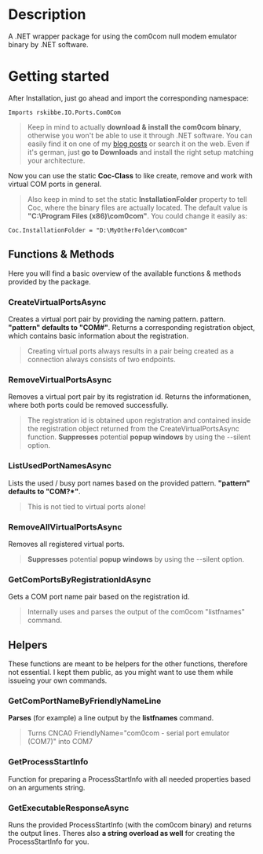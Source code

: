 ﻿

# Description
A .NET wrapper package for using the com0com null modem emulator binary by .NET software.

# Getting started
After Installation, just go ahead and import the corresponding namespace:

    Imports rskibbe.IO.Ports.Com0Com

> Keep in mind to actually **download & install the com0com binary**, otherwise you won't be able to use it through .NET software. You can easily find it on one of my [blog posts](https://robbelroot.de/blog/virtuelle-com-ports-mit-com0com-erstellen-emulieren) or search it on the web. Even if it's german, just **go to Downloads** and install the right setup matching your architecture.

Now you can use the static **Coc-Class** to like create, remove and work with virtual COM ports in general.
> Also keep in mind to set the static **InstallationFolder** property to tell Coc, where the binary files are actually located. The default value is **"C:\Program Files (x86)\com0com"**. You could change it easily as:

    Coc.InstallationFolder = "D:\MyOtherFolder\com0com"

## Functions & Methods
Here you will find a basic overview of the available functions & methods provided by the package.

### CreateVirtualPortsAsync
Creates a virtual port pair by providing the naming pattern.
pattern. **"pattern" defaults to "COM#"**. Returns a corresponding registration object, which contains basic information about the registration.
> Creating virtual ports always results in a pair being created as a connection always consists of two endpoints.

### RemoveVirtualPortsAsync
Removes a virtual port pair by its registration id. Returns the informationen, where both ports could be removed successfully.
> The registration id is obtained upon registration and contained inside the registration object returned from the CreateVirtualPortsAsync function. **Suppresses** potential **popup windows** by using the --silent option.

### ListUsedPortNamesAsync
Lists the used / busy port names based on the provided pattern. **"pattern" defaults to "COM?*"**.
> This is not tied to virtual ports alone!

### RemoveAllVirtualPortsAsync
Removes all registered virtual ports.
> **Suppresses** potential **popup windows** by using the --silent option.

### GetComPortsByRegistrationIdAsync
Gets a COM port name pair based on the registration id.
> Internally uses and parses the output of the com0com "listfnames" command.

## Helpers
These functions are meant to be helpers for the other functions, therefore not essential. I kept them public, as you might want to use them while issueing your own commands.

### GetComPortNameByFriendlyNameLine
**Parses** (for example) a line output by the **listfnames** command.
> Turns
> CNCA0 FriendlyName="com0com - serial port emulator (COM7)"
> into
> COM7

### GetProcessStartInfo
Function for preparing a ProcessStartInfo with all needed properties based on an arguments string.

### GetExecutableResponseAsync
Runs the provided ProcessStartInfo (with the com0com binary) and returns the output lines. Theres also **a string overload as well** for creating the ProcessStartInfo for you.